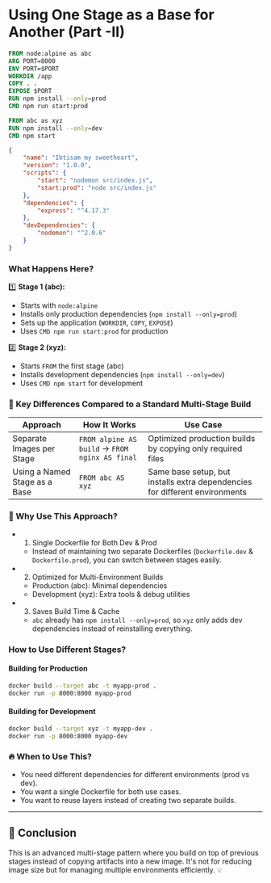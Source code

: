 # Using One Stage as a Base for Another (Part -II)

```dockerfile
FROM node:alpine as abc
ARG PORT=8000
ENV PORT=$PORT
WORKDIR /app
COPY . .
EXPOSE $PORT
RUN npm install --only=prod
CMD npm run start:prod

FROM abc as xyz
RUN npm install --only=dev
CMD npm start
```

```json
{
    "name": "Ibtisam my sweetheart",
    "version": "1.0.0",
    "scripts": {
        "start": "nodemon src/index.js",
        "start:prod": "node src/index.js"
    },
    "dependencies": {
        "express": "^4.17.3"
    },
    "devDependencies": {
        "nodemon": "^2.0.6"
    }
}
```

### What Happens Here?

1️⃣ **Stage 1 (abc):**
- Starts with `node:alpine`
- Installs only production dependencies (`npm install --only=prod`)
- Sets up the application (`WORKDIR`, `COPY`, `EXPOSE`)
- Uses `CMD npm run start:prod` for production

2️⃣ **Stage 2 (xyz):**
- Starts `FROM` the first stage (abc)
- Installs development dependencies (`npm install --only=dev`)
- Uses `CMD npm start` for development

### 🧐 Key Differences Compared to a Standard Multi-Stage Build

| Approach                       | How It Works                                      | Use Case                                      |
|--------------------------------|--------------------------------------------------|-----------------------------------------------|
| Separate Images per Stage      | `FROM alpine AS build` → `FROM nginx AS final`   | Optimized production builds by copying only required files |
| Using a Named Stage as a Base  | `FROM abc AS xyz`                                | Same base setup, but installs extra dependencies for different environments |

### 🎯 Why Use This Approach?

- 1. Single Dockerfile for Both Dev & Prod
  - Instead of maintaining two separate Dockerfiles (`Dockerfile.dev` & `Dockerfile.prod`), you can switch between stages easily.
- 2. Optimized for Multi-Environment Builds
  - Production (abc): Minimal dependencies
  - Development (xyz): Extra tools & debug utilities
- 3. Saves Build Time & Cache
  - `abc` already has `npm install --only=prod`, so `xyz` only adds dev dependencies instead of reinstalling everything.

### How to Use Different Stages?

#### Building for Production
```sh
docker build --target abc -t myapp-prod .
docker run -p 8000:8000 myapp-prod
```

#### Building for Development
```sh
docker build --target xyz -t myapp-dev .
docker run -p 8000:8000 myapp-dev
```

### 🔥 When to Use This?
- You need different dependencies for different environments (prod vs dev).
- You want a single Dockerfile for both use cases.
- You want to reuse layers instead of creating two separate builds.

---

## 🚀 Conclusion
This is an advanced multi-stage pattern where you build on top of previous stages instead of copying artifacts into a new image. It's not for reducing image size but for managing multiple environments efficiently. 💡
